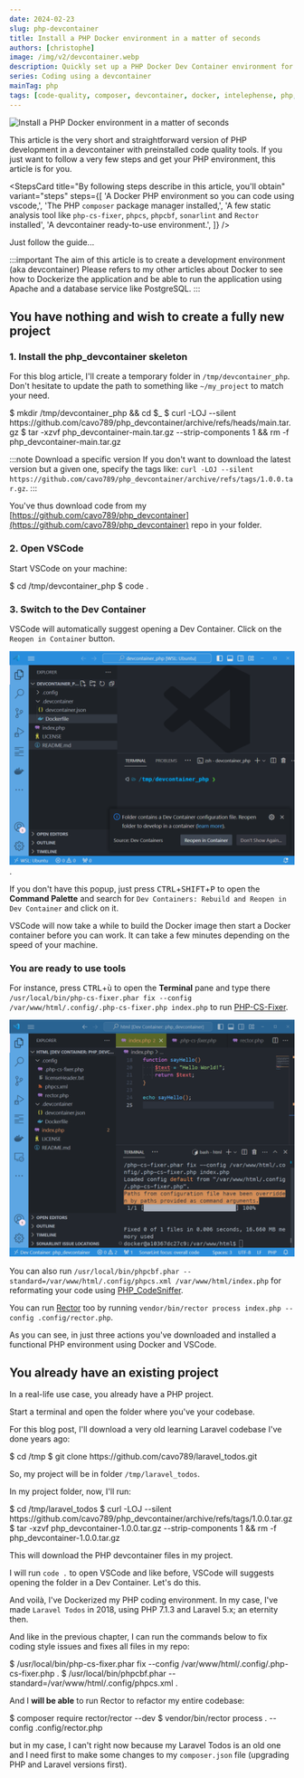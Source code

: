 ```yaml
---
date: 2024-02-23
slug: php-devcontainer
title: Install a PHP Docker environment in a matter of seconds
authors: [christophe]
image: /img/v2/devcontainer.webp
description: Quickly set up a PHP Docker Dev Container environment for VSCode. Get Composer and pre-installed static analysis tools like PHP-CS-Fixer and Rector instantly.
series: Coding using a devcontainer
mainTag: php
tags: [code-quality, composer, devcontainer, docker, intelephense, php, php-cs-fixer, phpcs, phpcbf, rectorphp, sonarlint, vscode]
---
```

![Install a PHP Docker environment in a matter of seconds](/img/v2/devcontainer.webp)

This article is the very short and straightforward version of <Link to="/blog/vscode-devcontainer">PHP development in a devcontainer with preinstalled code quality tools</Link>. If you just want to follow a very few steps and get your PHP environment, this article is for you.

<StepsCard
  title="By following steps describe in this article, you'll obtain"
  variant="steps"
  steps={[
    'A Docker PHP environment so you can code using vscode,',
    'The PHP `composer` package manager installed,',
    'A few static analysis tool like `php-cs-fixer`, `phpcs`, `phpcbf`, `sonarlint` and `Rector` installed',
    'A devcontainer ready-to-use environment.',
  ]}
/>

Just follow the guide...

:::important The aim of this article is to create a development environment (aka devcontainer)
Please refers to my other articles about <Link to="/blog/tags/docker">Docker</Link> to see how to Dockerize the application and be able to run the application using <Link to="/blog/tags/apache">Apache</Link> and a database service like <Link to="/blog/tags/postgresql">PostgreSQL</Link>.
:::

<!-- truncate -->

## You have nothing and wish to create a fully new project

### 1. Install the php_devcontainer skeleton

For this blog article, I'll create a temporary folder in `/tmp/devcontainer_php`. Don't hesitate to update the path to something like `~/my_project` to match your need.

<Terminal>
$ mkdir /tmp/devcontainer_php && cd $_
$ curl -LOJ --silent https://github.com/cavo789/php_devcontainer/archive/refs/heads/main.tar.gz
$ tar -xzvf php_devcontainer-main.tar.gz --strip-components 1 && rm -f php_devcontainer-main.tar.gz
</Terminal>

:::note Download a specific version
If you don't want to download the latest version but a given one, specify the tags like: `curl -LOJ --silent https://github.com/cavo789/php_devcontainer/archive/refs/tags/1.0.0.tar.gz`.
:::

You've thus download code from my [https://github.com/cavo789/php_devcontainer](https://github.com/cavo789/php_devcontainer) repo in your folder.

### 2. Open VSCode

Start VSCode on your machine:

<Terminal>
$ cd /tmp/devcontainer_php
$ code .
</Terminal>

### 3. Switch to the Dev Container

VSCode will automatically suggest opening a Dev Container. Click on the `Reopen in Container` button.

![VSCode automatically suggest opening a Dev Container](./images/vscode_starting.png).

If you don't have this popup, just press <kbd>CTRL</kbd>+<kbd>SHIFT</kbd>+<kbd>P</kbd> to open the **Command Palette** and search for `Dev Containers: Rebuild and Reopen in Dev Container` and click on it.

VSCode will now take a while to build the Docker image then start a Docker container before you can work. It can take a few minutes depending on the speed of your machine.

### You are ready to use tools

For instance, press <kbd>CTRL</kbd>+<kbd>ù</kbd> to open the **Terminal** pane and type there `/usr/local/bin/php-cs-fixer.phar fix --config /var/www/html/.config/.php-cs-fixer.php index.php` to run [PHP-CS-Fixer](https://github.com/PHP-CS-Fixer/PHP-CS-Fixer).

![PHP-CS-Fixer](./images/php-cs-fixer.png)

You can also run `/usr/local/bin/phpcbf.phar --standard=/var/www/html/.config/phpcs.xml /var/www/html/index.php` for reformating your code using [PHP_CodeSniffer](https://github.com/squizlabs/PHP_CodeSniffer).

You can run [Rector](https://github.com/rectorphp/rector) too by running `vendor/bin/rector process index.php --config .config/rector.php`.

As you can see, in just three actions you've downloaded and installed a functional PHP environment using Docker and VSCode.

## You already have an existing project

In a real-life use case, you already have a PHP project.

Start a terminal and open the folder where you've your codebase.

For this blog post, I'll download a very old learning Laravel codebase I've done years ago:

<Terminal>
$ cd /tmp
$ git clone https://github.com/cavo789/laravel_todos.git
</Terminal>

So, my project will be in folder `/tmp/laravel_todos`.

In my project folder, now, I'll run:

<Terminal>
$ cd /tmp/laravel_todos
$ curl -LOJ --silent https://github.com/cavo789/php_devcontainer/archive/refs/tags/1.0.0.tar.gz
$ tar -xzvf php_devcontainer-1.0.0.tar.gz --strip-components 1 && rm -f php_devcontainer-1.0.0.tar.gz
</Terminal>

This will download the PHP devcontainer files in my project.

I will run `code .` to open VSCode and like before, VSCode will suggests opening the folder in a Dev Container. Let's do this.

And voilà, I've Dockerized my PHP coding environment. In my case, I've made `Laravel Todos` in 2018, using PHP 7.1.3 and Laravel 5.x; an eternity then.

And like in the previous chapter, I can run the commands below to fix coding style issues and fixes all files in my repo:

<Terminal>
$ /usr/local/bin/php-cs-fixer.phar fix --config /var/www/html/.config/.php-cs-fixer.php .
$ /usr/local/bin/phpcbf.phar --standard=/var/www/html/.config/phpcs.xml .
</Terminal>

And I **will be able** to run Rector to refactor my entire codebase:

<Terminal>
$ composer require rector/rector --dev
$ vendor/bin/rector process . --config .config/rector.php
</Terminal>

but in my case, I can't right now because my Laravel Todos is an old one and I need first to make some changes to my `composer.json` file (upgrading PHP and Laravel versions first).
